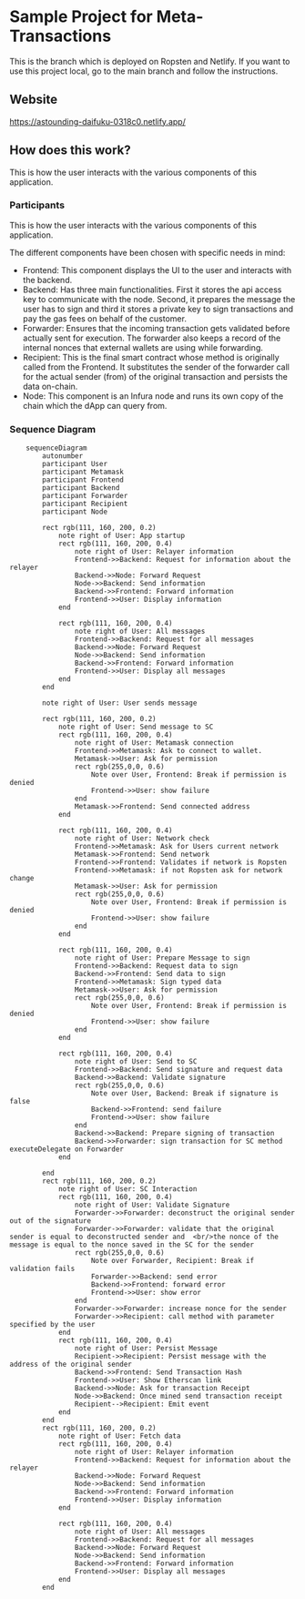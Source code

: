 # Sample Project for Meta-Transactions

This is the branch which is deployed on Ropsten and Netlify.
If you want to use this project local, go to the main branch and follow the instructions.

## Website

https://astounding-daifuku-0318c0.netlify.app/

## How does this work?

This is how the user interacts with the various components of this application.

### Participants

This is how the user interacts with the various components of this application.

The different components have been chosen with specific needs in mind:

* Frontend: This component displays the UI to the user and interacts with the backend.
* Backend: Has three main functionalities. First it stores the api access key to communicate with the node. Second, it prepares the message the user has to sign and third it stores a private key to sign transactions and pay the gas fees on behalf of the customer.
* Forwarder: Ensures that the incoming transaction gets validated before actually sent for execution. The forwarder also keeps a record of the internal nonces that external wallets are using while forwarding.
* Recipient: This is the final smart contract whose method is originally called from the Frontend. It substitutes the sender of the forwarder call for the actual sender (from) of the original transaction and persists the data on-chain.
* Node: This component is an Infura node and runs its own copy of the chain which the dApp can query from.

### Sequence Diagram

```mermaid
    sequenceDiagram
        autonumber
        participant User
        participant Metamask
        participant Frontend
        participant Backend
        participant Forwarder
        participant Recipient
        participant Node

        rect rgb(111, 160, 200, 0.2)
            note right of User: App startup
            rect rgb(111, 160, 200, 0.4)
                note right of User: Relayer information
                Frontend->>Backend: Request for information about the relayer
                Backend->>Node: Forward Request
                Node->>Backend: Send information
                Backend->>Frontend: Forward information
                Frontend->>User: Display information
            end

            rect rgb(111, 160, 200, 0.4)
                note right of User: All messages
                Frontend->>Backend: Request for all messages
                Backend->>Node: Forward Request
                Node->>Backend: Send information
                Backend->>Frontend: Forward information
                Frontend->>User: Display all messages
            end
        end

        note right of User: User sends message

        rect rgb(111, 160, 200, 0.2)
            note right of User: Send message to SC
            rect rgb(111, 160, 200, 0.4)
                note right of User: Metamask connection
                Frontend->>Metamask: Ask to connect to wallet.
                Metamask->>User: Ask for permission
                rect rgb(255,0,0, 0.6)
                    Note over User, Frontend: Break if permission is denied
                    Frontend->>User: show failure
                end
                Metamask->>Frontend: Send connected address
            end

            rect rgb(111, 160, 200, 0.4)
                note right of User: Network check
                Frontend->>Metamask: Ask for Users current network
                Metamask->>Frontend: Send network
                Frontend->>Frontend: Validates if network is Ropsten
                Frontend->>Metamask: if not Ropsten ask for network change
                Metamask->>User: Ask for permission
                rect rgb(255,0,0, 0.6)
                    Note over User, Frontend: Break if permission is denied
                    Frontend->>User: show failure
                end
            end

            rect rgb(111, 160, 200, 0.4)
                note right of User: Prepare Message to sign
                Frontend->>Backend: Request data to sign
                Backend->>Frontend: Send data to sign
                Frontend->>Metamask: Sign typed data
                Metamask->>User: Ask for permission
                rect rgb(255,0,0, 0.6)
                    Note over User, Frontend: Break if permission is denied
                    Frontend->>User: show failure
                end
            end

            rect rgb(111, 160, 200, 0.4)
                note right of User: Send to SC
                Frontend->>Backend: Send signature and request data
                Backend->>Backend: Validate signature
                rect rgb(255,0,0, 0.6)
                    Note over User, Backend: Break if signature is false
                    Backend->>Frontend: send failure
                    Frontend->>User: show failure
                end
                Backend->>Backend: Prepare signing of transaction
                Backend->>Forwarder: sign transaction for SC method executeDelegate on Forwarder
            end

        end
        rect rgb(111, 160, 200, 0.2)
            note right of User: SC Interaction
            rect rgb(111, 160, 200, 0.4)
                note right of User: Validate Signature
                Forwarder->>Forwarder: deconstruct the original sender out of the signature
                Forwarder->>Forwarder: validate that the original sender is equal to deconstructed sender and  <br/>the nonce of the message is equal to the nonce saved in the SC for the sender
                rect rgb(255,0,0, 0.6)
                    Note over Forwarder, Recipient: Break if validation fails
                    Forwarder->>Backend: send error
                    Backend->>Frontend: forward error
                    Frontend->>User: show error
                end
                Forwarder->>Forwarder: increase nonce for the sender
                Forwarder->>Recipient: call method with parameter specified by the user
            end
            rect rgb(111, 160, 200, 0.4)
                note right of User: Persist Message
                Recipient->>Recipient: Persist message with the address of the original sender
                Backend->>Frontend: Send Transaction Hash
                Frontend->>User: Show Etherscan link
                Backend->>Node: Ask for transaction Receipt
                Node->>Backend: Once mined send transaction receipt
                Recipient-->Recipient: Emit event
            end
        end
        rect rgb(111, 160, 200, 0.2)
            note right of User: Fetch data
            rect rgb(111, 160, 200, 0.4)
                note right of User: Relayer information
                Frontend->>Backend: Request for information about the relayer
                Backend->>Node: Forward Request
                Node->>Backend: Send information
                Backend->>Frontend: Forward information
                Frontend->>User: Display information
            end

            rect rgb(111, 160, 200, 0.4)
                note right of User: All messages
                Frontend->>Backend: Request for all messages
                Backend->>Node: Forward Request
                Node->>Backend: Send information
                Backend->>Frontend: Forward information
                Frontend->>User: Display all messages
            end
        end
```
